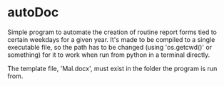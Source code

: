 # autoDoc
Simple program to automate the creation of routine report forms tied to certain weekdays for a given year.
It's made to be compiled to a single executable file, so the path has to be changed (using 'os.getcwd()' or something) for it to work when run from python in a terminal directly.

The template file, 'Mal.docx', must exist in the folder the program is run from.

